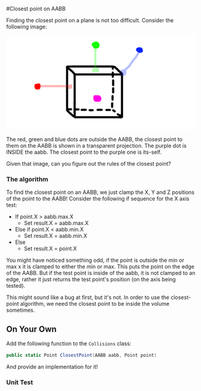 #Closest point on AABB

Finding the closest point on a plane is not too difficult. Consider the following image:

![CLOSE](aabb_closest.png)

The red, green and blue dots are outside the AABB, the closest point to them on the AABB is shown in a transparent projection. The purple dot is INSIDE the aabb. The closest point to the purple one is its-self.

Given that image, can you figure out the rules of the closest point?

### The algorithm

To find the closest point on an AABB, we just clamp the X, Y and Z positions of the point to the AABB! Consider the following if sequence for the X axis test:

* If point.X > aabb.max.X
  * Set result.X = aabb.max.X
* Else if point.X < aabb.min.X
  * Set result.X = aabb.min.X
* Else
  * Set result.X = point.X

You might have noticed something odd, if the point is outside the min or max x it is clamped to either the min or max. This puts the point on the edge of the AABB. But if the test point is inside of the aabb, it is not clamped to an edge, rather it just returns the test point's position (on the axis being tested).

This might sound like a bug at first, but it's not. In order to use the closest-point algorithm, we need the closest point to be inside the volume sometimes. 

## On Your Own

Add the following function to the ```Collisions``` class:

```cs
public static Point ClosestPoint(AABB aabb, Point point)
```

And provide an implementation for it!

### Unit Test